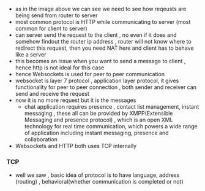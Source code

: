 

-  as in the image above we can see we need to see how reqeusts are being send from router to server
-  most common protocol is HTTP while communicating to server (most common for client to server)
-  can server send the request to the client , no even if it does and somehow findout the router ip address , router will not know where to redirect this request, then you need NAT here and client has to behave like a server
-  this becomes an issue when you want to send a message to client , hence http is not ideal for this case
-  hence Websockets is used for peer to peer communication
-  websocket is layer 7 protocol , application layer protocol, it gives functionality for peer to peer connection , both sender and receiver can send and receive the request
-  now it is no more request but it is the messages
    -  chat application requires presence , contact list management, instant messaging , these all can be provided by XMPP(Extensible Messaging and presence protocol) , which is an open XML technology for real time communication, which powers a wide range of application including instant messaging, presence and collaboration
- Websockets and HTTP both uses TCP internally 

### TCP
- well we saw , basic idea of protocol is to have language, address (routing) , behavioral(whether communication is completed or not)
